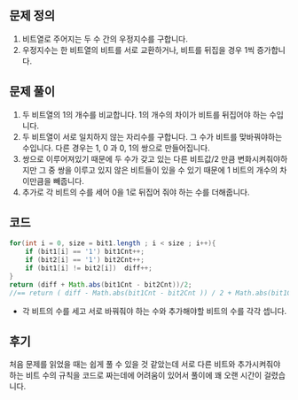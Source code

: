 ## 문제 정의

1. 비트열로 주어지는 두 수 간의 우정지수를 구합니다.
2. 우정지수는 한 비트열의 비트를 서로 교환하거나, 비트를 뒤집을 경우 1씩 증가합니다.

## 문제 풀이

1. 두 비트열의 1의 개수를 비교합니다. 1의 개수의 차이가 비트를 뒤집어야 하는 수입니다.
2. 두 비트열이 서로 일치하지 않는 자리수를 구합니다. 그 수가 비트를 맞바꿔야하는 수입니다. 다른 경우는 1, 0 과 0, 1의 쌍으로 만들어집니다.
3. 쌍으로 이루어져있기 때문에 두 수가 갖고 있는 다른 비트값/2 만큼 변화시켜줘야하지만 그 중 쌍을 이루고 있지 않은 비트들이 있을 수 있기 때문에 1 비트의 개수의 차이만큼을 빼줍니다.
4. 추가로 각 비트의 수를 세어 0을 1로 뒤집어 줘야 하는 수를 더해줍니다.

## 코드

```java
for(int i = 0, size = bit1.length ; i < size ; i++){
    if (bit1[i] == '1') bit1Cnt++;
    if (bit2[i] == '1') bit2Cnt++;
    if (bit1[i] != bit2[i])  diff++;
}
return (diff + Math.abs(bit1Cnt - bit2Cnt))/2;
//== return ( diff - Math.abs(bit1Cnt - bit2Cnt )) / 2 + Math.abs(bit1Cnt - bit2Cnt);
```

- 각 비트의 수를 세고 서로 바꿔줘야 하는 수와 추가해야할 비트의 수를 각각 셉니다.

## 후기

처음 문제를 읽었을 때는 쉽게 풀 수 있을 것 같았는데 서로 다른 비트와 추가시켜줘야 하는 비트 수의 규칙을 코드로 짜는데에 어려움이 있어서 풀이에 꽤 오랜 시간이 걸렸습니다.